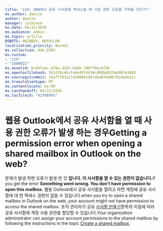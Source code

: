 ```yaml
---
title: '124: OWA에서 공유 사서함에 액세스할 때 사용 권한 오류를 가져올 것인가?'
ms.author: daeite
author: daeite
manager: jackiesm
ms.date: 04/21/2020
ms.audience: Admin
ms.topic: article
ROBOTS: NOINDEX, NOFOLLOW
localization_priority: Normal
ms.collection: Adm_O365
ms.custom:
- "124"
- "1600022"
ms.assetid: bc09faec-d78a-4103-b4bb-7967f0ecbf3b
ms.openlocfilehash: 5d1478c4bcfa6ed9f4430cd00bd033a690fe3b02
ms.sourcegitcommit: 55eff703a17e500681d8fa6a87eb067019ade3cc
ms.translationtype: MT
ms.contentlocale: ko-KR
ms.lasthandoff: 04/22/2020
ms.locfileid: "43708945"
---
```

# <a name="getting-a-permission-error-when-opening-a-shared-mailbox-in-outlook-on-the-web"></a><span data-ttu-id="41491-102">웹용 Outlook에서 공유 사서함을 열 때 사용 권한 오류가 발생 하는 경우</span><span class="sxs-lookup"><span data-stu-id="41491-102">Getting a permission error when opening a shared mailbox in Outlook on the web?</span></span>

<span data-ttu-id="41491-103">문제가 발생 하면 오류가 발생 한 것 **입니다. 이 사서함을 열 수 있는 권한이 없습니다.**</span><span class="sxs-lookup"><span data-stu-id="41491-103">If you get the error **Something went wrong. You don't have permission to open this mailbox.**</span></span> <span data-ttu-id="41491-104">웹용 Outlook에서 공유 사서함을 열려고 하면 계정에 공유 사서함에 대 한 액세스 권한이 없을 수 있습니다.</span><span class="sxs-lookup"><span data-stu-id="41491-104">when you try to open a shared mailbox in Outlook on the web, your account might not have permission to access the shared mailbox.</span></span> <span data-ttu-id="41491-105">조직 관리자가 공유 [사서함 만들기](https://docs.microsoft.com/office365/admin/email/create-a-shared-mailbox)항목의 지침에 따라 공유 사서함에 계정 사용 권한을 할당할 수 있습니다.</span><span class="sxs-lookup"><span data-stu-id="41491-105">Your organization administrator can assign your account permissions to the shared mailbox by following the instructions in the topic [Create a shared mailbox](https://docs.microsoft.com/office365/admin/email/create-a-shared-mailbox).</span></span>
  